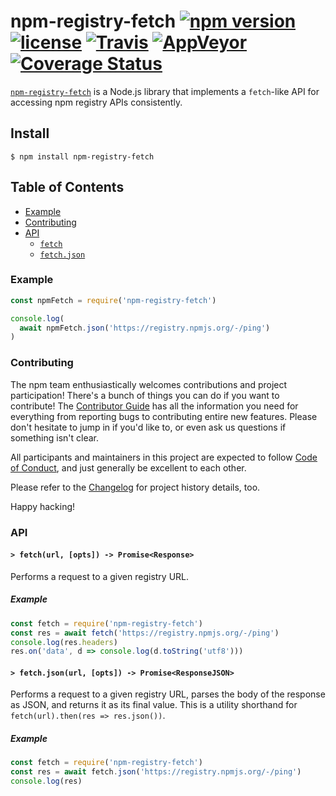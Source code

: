 # npm-registry-fetch [![npm version](https://img.shields.io/npm/v/npm-registry-fetch.svg)](https://npm.im/npm-registry-fetch) [![license](https://img.shields.io/npm/l/npm-registry-fetch.svg)](https://npm.im/npm-registry-fetch) [![Travis](https://img.shields.io/travis/npm/registry-fetch.svg)](https://travis-ci.org/npm/registry-fetch) [![AppVeyor](https://ci.appveyor.com/api/projects/status/github/npm/registry-fetch?svg=true)](https://ci.appveyor.com/project/npm/registry-fetch) [![Coverage Status](https://coveralls.io/repos/github/npm/registry-fetch/badge.svg?branch=latest)](https://coveralls.io/github/npm/registry-fetch?branch=latest)

[`npm-registry-fetch`](https://github.com/npm/npm-registry-fetch) is a Node.js
library that implements a `fetch`-like API for accessing npm registry APIs
consistently.

## Install

`$ npm install npm-registry-fetch`

## Table of Contents

* [Example](#example)
* [Contributing](#contributing)
* [API](#api)
  * [`fetch`](#fetch)
  * [`fetch.json`](#fetch-json)

### Example

```javascript
const npmFetch = require('npm-registry-fetch')

console.log(
  await npmFetch.json('https://registry.npmjs.org/-/ping')
)
```

### Contributing

The npm team enthusiastically welcomes contributions and project participation!
There's a bunch of things you can do if you want to contribute! The [Contributor
Guide](CONTRIBUTING.md) has all the information you need for everything from
reporting bugs to contributing entire new features. Please don't hesitate to
jump in if you'd like to, or even ask us questions if something isn't clear.

All participants and maintainers in this project are expected to follow [Code of
Conduct](CODE_OF_CONDUCT.md), and just generally be excellent to each other.

Please refer to the [Changelog](CHANGELOG.md) for project history details, too.

Happy hacking!

### API

#### <a name="fetch"></a> `> fetch(url, [opts]) -> Promise<Response>`

Performs a request to a given registry URL.

##### Example

```javascript
const fetch = require('npm-registry-fetch')
const res = await fetch('https://registry.npmjs.org/-/ping')
console.log(res.headers)
res.on('data', d => console.log(d.toString('utf8')))
```

#### <a name="fetch"></a> `> fetch.json(url, [opts]) -> Promise<ResponseJSON>`

Performs a request to a given registry URL, parses the body of the response as
JSON, and returns it as its final value. This is a utility shorthand for
`fetch(url).then(res => res.json())`.

##### Example

```javascript
const fetch = require('npm-registry-fetch')
const res = await fetch.json('https://registry.npmjs.org/-/ping')
console.log(res)
```
